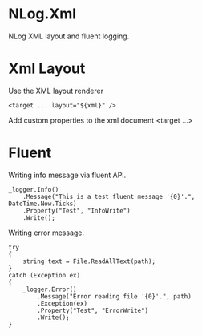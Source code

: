 NLog.Xml
===========

NLog XML layout and fluent logging.

Xml Layout
===========

Use the XML layout renderer

    <target ... layout="${xml}" />


Add custom properties to the xml document
    <target ...>
      <layout xsi:type="XmlLayout">
        <property name="ThreadID" layout="${threadid}" />
        <property name="ThreadName" layout="${threadname}" />
        <property name="ProcessID" layout="${processid}" />
        <property name="ProcessName" layout="${processname:fullName=true}" />
        <property name="UserName" layout="${windows-identity}" />
      </layout>
    </target>


Fluent
===========

Writing info message via fluent API.

    _logger.Info()
        .Message("This is a test fluent message '{0}'.", DateTime.Now.Ticks)
        .Property("Test", "InfoWrite")
        .Write();

Writing error message.

    try
    {
        string text = File.ReadAllText(path);
    }
    catch (Exception ex)
    {
        _logger.Error()
            .Message("Error reading file '{0}'.", path)
            .Exception(ex)
            .Property("Test", "ErrorWrite")
            .Write();
    }
